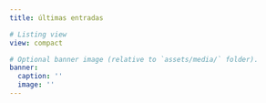 ```yaml
---
title: últimas entradas

# Listing view
view: compact

# Optional banner image (relative to `assets/media/` folder).
banner:
  caption: ''
  image: ''
---
```

